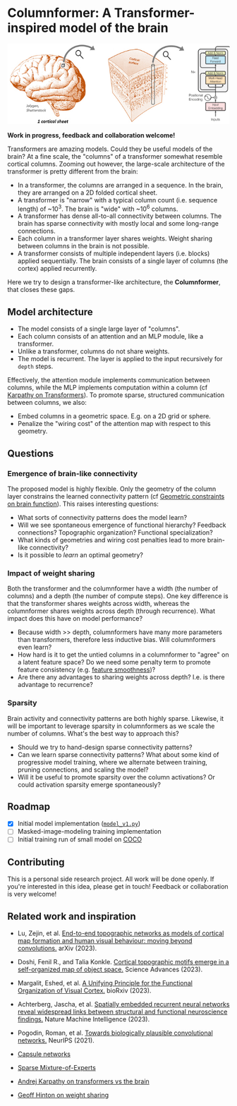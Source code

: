 # Columnformer: A Transformer-inspired model of the brain

![Cortical columns](.github/images/columns.png)

**Work in progress, feedback and collaboration welcome!**

Transformers are amazing models. Could they be useful models of the brain? At a fine scale, the "columns" of a transformer somewhat resemble cortical columns. Zooming out however, the large-scale architecture of the transformer is pretty different from the brain:

- In a transformer, the columns are arranged in a sequence. In the brain, they are arranged on a 2D folded cortical sheet.
- A transformer is "narrow" with a typical column count (i.e. sequence length) of ~10<sup>3</sup>. The brain is "wide" with ~10<sup>6</sup> columns.
- A transformer has dense all-to-all connectivity between columns. The brain has sparse connectivity with mostly local and some long-range connections.
- Each column in a transformer layer shares weights. Weight sharing between columns in the brain is not possible.
- A transformer consists of multiple independent layers (i.e. blocks) applied sequentially. The brain consists of a single layer of columns (the cortex) applied recurrently.

Here we try to design a transformer-like architecture, the **Columnformer**, that closes these gaps.

## Model architecture

- The model consists of a single large layer of "columns".
- Each column consists of an attention and an MLP module, like a transformer.
- Unlike a transformer, columns do not share weights.
- The model is recurrent. The layer is applied to the input recursively for `depth` steps.

Effectively, the attention module implements communication between columns, while the MLP implements computation within a column (cf [Karpathy on Transformers](https://youtu.be/XfpMkf4rD6E?si=iT1_bXOyhfb7_tJ8&t=1389)). To promote sparse, structured communication between columns, we also:

- Embed columns in a geometric space. E.g. on a 2D grid or sphere.
- Penalize the "wiring cost" of the attention map with respect to this geometry.

## Questions

### Emergence of brain-like connectivity

The proposed model is highly flexible. Only the geometry of the column layer constrains the learned connectivity pattern (cf [Geometric constraints on brain function](https://www.nature.com/articles/s41586-023-06098-1)). This raises interesting questions:

- What sorts of connectivity patterns does the model learn?
- Will we see spontaneous emergence of functional hierarchy?  Feedback connections? Topographic organization? Functional specialization?
- What kinds of geometries and wiring cost penalties lead to more brain-like connectivity?
- Is it possible to *learn* an optimal geometry?

### Impact of weight sharing

Both the transformer and the columnformer have a width (the number of columns) and a depth (the number of compute steps). One key difference is that the transformer shares weights across width, whereas the columnformer shares weights across depth (through recurrence). What impact does this have on model performance?

- Because width >> depth, columnformers have many more parameters than transformers, therefore less inductive bias. Will columnformers even learn?
- How hard is it to get the untied columns in a columnformer to "agree" on a latent feature space? Do we need some penalty term to promote feature consistency (e.g. [feature smoothness](https://arxiv.org/abs/2308.09431))?
- Are there any advantages to sharing weights across depth? I.e. is there advantage to recurrence?

### Sparsity

Brain activity and connectivity patterns are both highly sparse. Likewise, it will be important to leverage sparsity in columnformers as we scale the number of columns. What's the best way to approach this?

- Should we try to hand-design sparse connectivity patterns?
- Can we learn sparse connectivity patterns? What about some kind of progressive model training, where we alternate between training, pruning connections, and scaling the model?
- Will it be useful to promote sparsity over the column activations? Or could activation sparsity emerge spontaneously?

## Roadmap

- [x] Initial model implementation ([`model_v1.py`](columnformers/model_v1.py))
- [ ] Masked-image-modeling training implementation
- [ ] Initial training run of small model on [COCO](https://huggingface.co/datasets/detection-datasets/coco)

## Contributing

This is a personal side research project. All work will be done openly. If you're interested in this idea, please get in touch! Feedback or collaboration is very welcome!

## Related work and inspiration

- Lu, Zejin, et al. [End-to-end topographic networks as models of cortical map formation and human visual behaviour: moving beyond convolutions.](https://arxiv.org/abs/2308.09431) arXiv (2023).

- Doshi, Fenil R., and Talia Konkle. [Cortical topographic motifs emerge in a self-organized map of object space.](https://doi.org/10.1126/sciadv.ade8187) Science Advances (2023).

- Margalit, Eshed, et al. [A Unifying Principle for the Functional Organization of Visual Cortex.](https://www.biorxiv.org/content/10.1101/2023.05.18.541361v1) bioRxiv (2023).

- Achterberg, Jascha, et al. [Spatially embedded recurrent neural networks reveal widespread links between structural and functional neuroscience findings.](https://www.nature.com/articles/s42256-023-00748-9) Nature Machine Intelligence (2023).

- Pogodin, Roman, et al. [Towards biologically plausible convolutional networks.](https://proceedings.neurips.cc/paper/2021/hash/746b02b6680562f44ad7526675bac026-Abstract.html) NeurIPS (2021).

- [Capsule networks](https://proceedings.neurips.cc/paper_files/paper/2017/hash/2cad8fa47bbef282badbb8de5374b894-Abstract.html)

- [Sparse Mixture-of-Experts](https://arxiv.org/abs/1701.06538)

- [Andrej Karpathy on transformers vs the brain](https://youtu.be/XfpMkf4rD6E?si=WTUX95IdOikLzETi&t=881)

- [Geoff Hinton on weight sharing](https://www.therobotbrains.ai/geoff-hinton-transcript-part-one)
